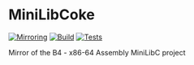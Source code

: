 # MiniLibCoke
[![Mirroring](https://github.com/Cavonstavant/MiniLibCoke/actions/workflows/mirroring-ci.yml/badge.svg)](https://github.com/Cavonstavant/MiniLibCoke/actions/workflows/mirroring-ci.yml)
[![Build](https://github.com/Cavonstavant/MiniLibCoke/actions/workflows/build-ci.yml/badge.svg)](https://github.com/Cavonstavant/MiniLibCoke/actions/workflows/build-ci.yml)
[![Tests](https://github.com/Cavonstavant/MiniLibCoke/actions/workflows/tests-ci.yml/badge.svg)](https://github.com/Cavonstavant/MiniLibCoke/actions/workflows/tests-ci.yml)

Mirror of the B4 - x86-64 Assembly MiniLibC project
